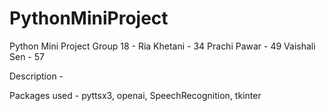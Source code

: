 # PythonMiniProject

Python Mini Project
Group 18 -
Ria Khetani - 34
Prachi Pawar - 49
Vaishali Sen - 57

Description -


Packages used - pyttsx3, openai, SpeechRecognition, tkinter
